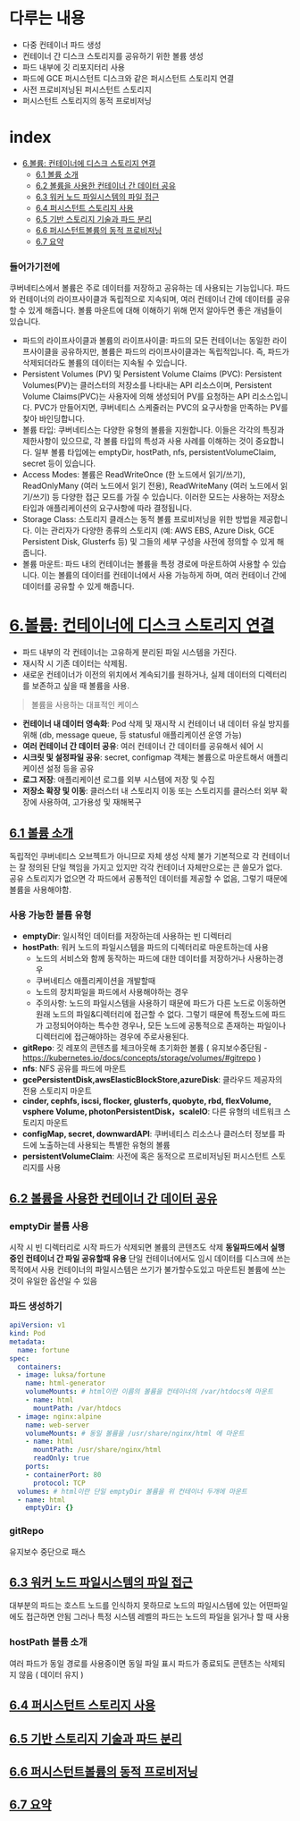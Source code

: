 # 다루는 내용
- 다중 컨테이너 파드 생성
- 컨테이너 간 디스크 스토리지를 공유하기 위한 볼륨 생성
- 파드 내부에 깃 리포지터리 사용
- 파드에 GCE 퍼시스턴트 디스크와 같은 퍼시스턴트 스토리지 연결
- 사전 프로비저닝된 퍼시스턴트 스토리지
- 퍼시스턴트 스토리지의 동적 프로비저닝

# index
- [6.볼륨: 컨테이너에 디스크 스토리지 연결](#6볼륨-컨테이너에-디스크-스토리지-연결)
  - [6.1 볼륨 소개](#61-볼륨-소개)
  - [6.2 볼륨을 사용한 컨테이너 간 데이터 공유](#62-볼륨을-사용한-컨테이너-간-데이터-공유)
  - [6.3 워커 노드 파일시스템의 파일 접근](#63-워커-노드-파일시스템의-파일-접근)
  - [6.4 퍼시스턴트 스토리지 사용](#64-퍼시스턴트-스토리지-사용)
  - [6.5 기반 스토리지 기술과 파드 분리](#65-기반-스토리지-기술과-파드-분리)
  - [6.6 퍼시스턴트볼륨의 동적 프로비저닝](#66-퍼시스턴트볼륨의-동적-프로비저닝)
  - [6.7 요약](#67-요약)

### 들어가기전에
쿠버네티스에서 볼륨은 주로 데이터를 저장하고 공유하는 데 사용되는 기능입니다. 파드와 컨테이너의 라이프사이클과 독립적으로 지속되며, 여러 컨테이너 간에 데이터를 공유할 수 있게 해줍니다. 볼륨 마운트에 대해 이해하기 위해 먼저 알아두면 좋은 개념들이 있습니다.
* 파드의 라이프사이클과 볼륨의 라이프사이클: 파드의 모든 컨테이너는 동일한 라이프사이클을 공유하지만, 볼륨은 파드의 라이프사이클과는 독립적입니다. 즉, 파드가 삭제되더라도 볼륨의 데이터는 지속될 수 있습니다.
* Persistent Volumes (PV) 및 Persistent Volume Claims (PVC): Persistent Volumes(PV)는 클러스터의 저장소를 나타내는 API 리소스이며, Persistent Volume Claims(PVC)는 사용자에 의해 생성되어 PV를 요청하는 API 리소스입니다. PVC가 만들어지면, 쿠버네티스 스케줄러는 PVC의 요구사항을 만족하는 PV를 찾아 바인딩합니다.
* 볼륨 타입: 쿠버네티스는 다양한 유형의 볼륨을 지원합니다. 이들은 각각의 특징과 제한사항이 있으므로, 각 볼륨 타입의 특성과 사용 사례를 이해하는 것이 중요합니다. 일부 볼륨 타입에는 emptyDir, hostPath, nfs, persistentVolumeClaim, secret 등이 있습니다.
* Access Modes: 볼륨은 ReadWriteOnce (한 노드에서 읽기/쓰기), ReadOnlyMany (여러 노드에서 읽기 전용), ReadWriteMany (여러 노드에서 읽기/쓰기) 등 다양한 접근 모드를 가질 수 있습니다. 이러한 모드는 사용하는 저장소 타입과 애플리케이션의 요구사항에 따라 결정됩니다.
* Storage Class: 스토리지 클래스는 동적 볼륨 프로비저닝을 위한 방법을 제공합니다. 이는 관리자가 다양한 종류의 스토리지 (예: AWS EBS, Azure Disk, GCE Persistent Disk, Glusterfs 등) 및 그들의 세부 구성을 사전에 정의할 수 있게 해줍니다.
* 볼륨 마운트: 파드 내의 컨테이너는 볼륨을 특정 경로에 마운트하여 사용할 수 있습니다. 이는 볼륨의 데이터를 컨테이너에서 사용 가능하게 하며, 여러 컨테이너 간에 데이터를 공유할 수 있게 해줍니다.


# [6.볼륨: 컨테이너에 디스크 스토리지 연결](#index)
- 파드 내부의 각 컨테이너는 고유하게 분리된 파일 시스템을 가진다.
- 재시작 시 기존 데이터는 삭제됨.
- 새로운 컨테이너가 이전의 위치에서 계속되기를 원하거나, 실제 데이터의 디렉터리를 보존하고 싶을 때 볼륨을 사용.

> 볼륨을 사용하는 대표적인 케이스 
- **컨테이너 내 데이터 영속화**: Pod 삭제 및 재시작 시 컨테이너 내 데이터 유실 방지를 위해 (db, message queue, 등 statusful 애플리케이션 운영 가능)
- **여러 컨테이너 간 데이터 공유**: 여러 컨테이너 간 데이터를 공유해서 쉐어 시
- **시크릿 및 설정파일 공유**: secret, configmap 객체는 볼륨으로 마운트해서 애플리케이션 설정 등을 공유
- **로그 저장**: 애플리케이션 로그를 외부 시스템에 저장 및 수집
- **저장소 확장 및 이동**: 클러스터 내 스토리지 이동 또는 스토리지를 클러스터 외부 확장에 사용하여, 고가용성 및 재해복구 

## [6.1 볼륨 소개](#index)
독립적인 쿠버네티스 오브젝트가 아니므로 자체 생성 삭제 불가
기본적으로 각 컨테이너는 잘 정의된 단일 책임을 가지고 있지만 각각 컨테이너 자체만으로는 큰 쓸모가 없다.
공유 스토리지가 없으면 각 파드에서 공통적인 데이터를 제공할 수 없음, 그렇기 때문에 볼륨을 사용해야함.

### 사용 가능한 볼륨 유형
- **emptyDir**: 일시적인 데이터를 저장하는데 사용하는 빈 디렉터리
- **hostPath**: 워커 노드의 파일시스템을 파드의 디렉터리로 마운트하는데 사용
  - 노드의 서비스와 함께 동작하는 파드에 대한 데이터를 저장하거나 사용하는경우
  - 쿠버네티스 애플리케이션을 개발할때
  - 노드의 장치파일을 파드에서 사용해야하는 경우
  - 주의사항: 노드의 파일시스템을 사용하기 때문에 파드가 다른 노드로 이동하면 원래 노드의 파일&디렉터리에 접근할 수 없다.
    그렇기 때문에 특정노드에 파드가 고정되어야하는 특수한 경우나, 모든 노드에 공통적으로 존재하는 파일이나 디렉터리에 접근해야하는 경우에 주로사용된다.
- **gitRepo**: 깃 레포의 콘텐츠를 체크아웃해 초기화한 볼륨 ( 유지보수중단됨 - https://kubernetes.io/docs/concepts/storage/volumes/#gitrepo )
- **nfs**: NFS 공유를 파드에 마운트
- **gcePersistentDisk,awsElasticBlockStore,azureDisk**: 클라우드 제공자의 전용 스토리지 마운트
- **cinder, cephfs, iscsi, flocker, glusterfs, quobyte, rbd, flexVolume, vsphere Volume, photonPersistentDisk，scalelO**: 다른 유형의 네트워크 스토리지 마운트
- **configMap, secret, downwardAPI**: 쿠버네티스 리소스나 클러스터 정보를 파드에 노출하는데 사용되는 특별한 유형의 볼륨
- **persistentVolumeClaim**: 사전에 혹은 동적으로 프로비저닝된 퍼시스턴트 스토리지를 사용 

## [6.2 볼륨을 사용한 컨테이너 간 데이터 공유](#index)
### emptyDir 볼륨 사용
시작 시 빈 디렉터리로 시작
파드가 삭제되면 볼륨의 콘텐츠도 삭제
**동일파드에서 실행중인 컨테이너 간 파일 공유할때 유용**
단일 컨테이너에서도 임시 데이터를 디스크에 쓰는 목적에서 사용
컨테이너의 파일시스템은 쓰기가 불가할수도있고 마운트된 볼륨에 쓰는것이 유일한 옵션일 수 있음
### 파드 생성하기 
```yaml
apiVersion: v1
kind: Pod
metadata:
  name: fortune
spec:
  containers:
  - image: luksa/fortune
    name: html-generator
    volumeMounts: # html이란 이름의 볼륨을 컨테이너의 /var/htdocs에 마운트 
    - name: html
      mountPath: /var/htdocs
  - image: nginx:alpine
    name: web-server
    volumeMounts: # 동일 볼륨을 /usr/share/nginx/html 에 마운트 
    - name: html
      mountPath: /usr/share/nginx/html
      readOnly: true
    ports:
    - containerPort: 80
      protocol: TCP
  volumes: # html이란 단일 emptyDir 볼륨을 위 컨테이너 두개에 마운트
  - name: html
    emptyDir: {}
```
### gitRepo
유지보수 중단으로 패스
## [6.3 워커 노드 파일시스템의 파일 접근](#index)
대부분의 파드는 호스트 노드를 인식하지 못하므로 노드의 파일시스템에 있는 어떤파일에도 접근하면 안됨
그러나 특정 시스템 레벨의 파드는 노드의 파일을 읽거나 할 때 사용
### hostPath 볼륨 소개
여러 파드가 동일 경로를 사용중이면 동일 파일 표시
파드가 종료되도 콘텐츠는 삭제되지 않음 ( 데이터 유지 )

## [6.4 퍼시스턴트 스토리지 사용](#index)
## [6.5 기반 스토리지 기술과 파드 분리](#index)
## [6.6 퍼시스턴트볼륨의 동적 프로비저닝](#index)
## [6.7 요약](#index)
